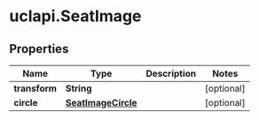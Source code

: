 # uclapi.SeatImage

## Properties

Name | Type | Description | Notes
------------ | ------------- | ------------- | -------------
**transform** | **String** |  | [optional] 
**circle** | [**SeatImageCircle**](SeatImageCircle.md) |  | [optional] 


